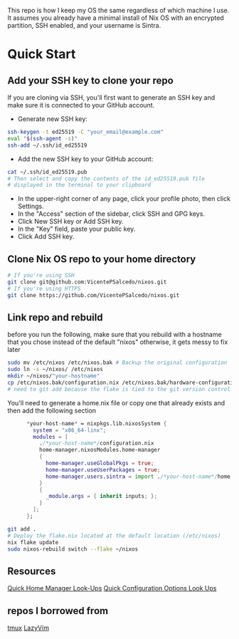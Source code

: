 This repo is how I keep my OS the same regardless of which machine I use. It assumes you already have a minimal install of Nix OS with an encrypted partition, SSH enabled, and your username is Sintra.

# Quick Start

## Add your SSH key to clone your repo
If you are cloning via SSH, you'll first want to generate an SSH key and make sure it is connected to your GitHub account.
- Generate new SSH key:

```bash
ssh-keygen -t ed25519 -C "your_email@example.com"
eval "$(ssh-agent -s)"
ssh-add ~/.ssh/id_ed25519
```

- Add the new SSH key to your GitHub account:
```bash
cat ~/.ssh/id_ed25519.pub
# Then select and copy the contents of the id_ed25519.pub file
# displayed in the terminal to your clipboard
```
- In the upper-right corner of any page, click your profile photo, then click Settings.
- In the "Access" section of the sidebar, click SSH and GPG keys.
- Click New SSH key or Add SSH key.
- In the "Key" field, paste your public key.
- Click Add SSH key.
## Clone Nix OS repo to your home directory
```bash
# If you're using SSH
git clone git@github.com:VicentePSalcedo/nixos.git
# If you're using HTTPS
git clone https://github.com/VicentePSalcedo/nixos.git
```

## Link repo and rebuild
before you run the following, make sure that you rebuild with a hostname that you chose instead of the default "nixos" otherwise, it gets messy to fix later
```bash
sudo mv /etc/nixos /etc/nixos.bak # Backup the original configuration
sudo ln -s ~/nixos/ /etc/nixos
mkdir ~/nixos/"your-hostname"
cp /etc/nixos.bak/configuration.nix /etc/nixos.bak/hardware-configuration.nix ~/nixos/"your-hostname"/
# need to git add because the flake is tied to the git version control and won't see new files otherwise
```
You'll need to generate a home.nix file or copy one that already exists and then add the following section 
```nix
      *your-host-name* = nixpkgs.lib.nixosSystem {
        system = "x86_64-linx";
        modules = [
          ./*your-host-name*/configuration.nix
          home-manager.nixosModules.home-manager
          {
            home-manager.useGlobalPkgs = true;
            home-manager.useUserPackages = true;
            home-manager.users.sintra = import ./*your-host-name*/home.nix;
          }
          {
            _module.args = { inherit inputs; };
          }
        ];
      };
```
```bash
git add .
# Deploy the flake.nix located at the default location (/etc/nixos)
nix flake update
sudo nixos-rebuild switch --flake ~/nixos
```

## Resources
[Quick Home Manager Look-Ups](https://nix-community.github.io/home-manager/options.xhtml)
[Quick Configuration Options Look Ups](https://nixos.org/manual/nixos/stable/options)

## repos I borrowed from
[tmux](https://github.com/dreamsofcode-io/tmux)
[LazyVim](https://github.com/LazyVim/LazyVim)
